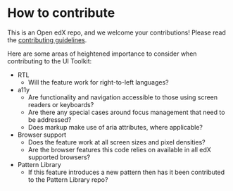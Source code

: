 # How to contribute

This is an Open edX repo, and we welcome your contributions!
Please read the [contributing guidelines](http://edx.readthedocs.org/projects/edx-developer-guide/en/latest/process/index.html).

Here are some areas of heightened importance to consider when contributing to the UI Toolkit:

- RTL
  - Will the feature work for right-to-left languages?
- a11y
  - Are functionality and navigation accessible to those using screen readers or keyboards?
  - Are there any special cases around focus management that need to be addressed?
  - Does markup make use of aria attributes, where applicable?
- Browser support
  - Does the feature work at all screen sizes and pixel densities?
  - Are the browser features this code relies on available in all edX supported browsers?
- Pattern Library
  - If this feature introduces a new pattern then has it been contributed to the Pattern Library repo?
